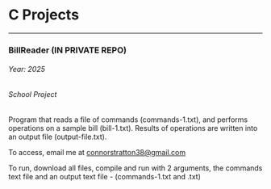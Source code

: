 # C Projects  

-----------------------

### BillReader (IN PRIVATE REPO)
###### Year: 2025
###### School Project

Program that reads a file of commands (commands-1.txt), and performs operations on a sample bill (bill-1.txt). Results of operations are written into an output file (output-file.txt).  

To access, email me at connorstratton38@gmail.com  

To run, download all files, compile and run with 2 arguments, the commands text file and an output text file - (commands-1.txt and <output file name>.txt)  
